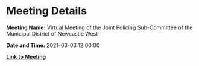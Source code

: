 # Meeting Details

**Meeting Name:** Virtual Meeting of the Joint Policing Sub-Committee of the Municipal District of Newcastle West

**Date and Time:** 2021-03-03 12:00:00

**[Link to Meeting](https://www.limerick.ie/council/whats-on/meeting-joint-policing-sub-committee-municipal-district-newcastle-west)**
